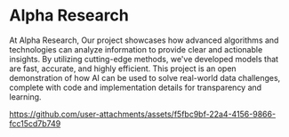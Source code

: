 # Alpha Research

At Alpha Research, Our project showcases how advanced algorithms and technologies can analyze information to provide clear and actionable insights. By utilizing cutting-edge methods, we've developed models that are fast, accurate, and highly efficient. This project is an open demonstration of how AI can be used to solve real-world data challenges, complete with code and implementation details for transparency and learning. 


https://github.com/user-attachments/assets/f5fbc9bf-22a4-4156-9866-fcc15cd7b749

